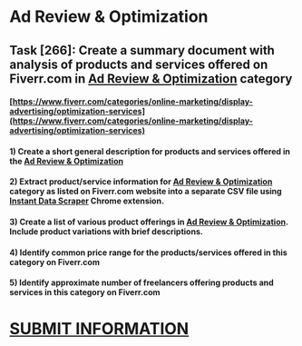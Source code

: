 # Ad Review & Optimization
## Task [266]: Create a summary document with analysis of products and services offered on Fiverr.com in [Ad Review & Optimization](https://www.fiverr.com/categories/online-marketing/display-advertising/optimization-services) category
#### [https://www.fiverr.com/categories/online-marketing/display-advertising/optimization-services](https://www.fiverr.com/categories/online-marketing/display-advertising/optimization-services)
#### 1) Create a short general description for products and services offered in the [Ad Review & Optimization](https://www.fiverr.com/categories/online-marketing/display-advertising/optimization-services)
#### 2) Extract product/service information for [Ad Review & Optimization](https://www.fiverr.com/categories/online-marketing/display-advertising/optimization-services) category as listed on Fiverr.com website into a separate CSV file using [Instant Data Scraper](https://chrome.google.com/webstore/detail/instant-data-scraper/ofaokhiedipichpaobibbnahnkdoiiah) Chrome extension.
#### 3) Create a list of various product offerings in [Ad Review & Optimization](https://www.fiverr.com/categories/online-marketing/display-advertising/optimization-services). Include product variations with brief descriptions.
#### 4) Identify common price range for the products/services offered in this category on Fiverr.com
#### 5) Identify approximate number of freelancers offering products and services in this category on Fiverr.com

# [SUBMIT INFORMATION](https://forms.office.com/r/8AEKjkLxKG)
